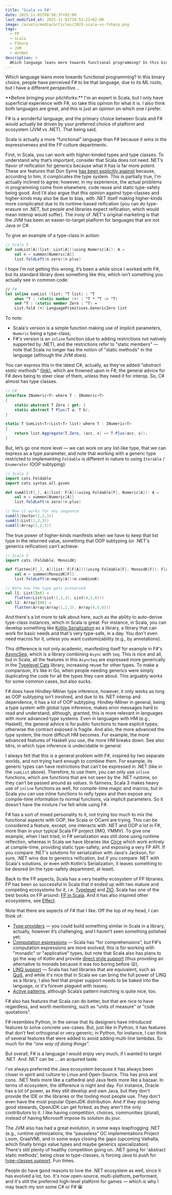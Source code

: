 ```yaml
---
title: "Scala vs F#"
date: 2025-11-01T08:58:37+02:00
last_modified_at: 2025-11-01T16:53:21+02:00
image: /assets/media/articles/2025-scala-vs-fsharp.png
tags:
  - FP
  - Scala
  - FSharp
  - JVM
  - dotNet
description: >
  Which language leans more towards functional programming? In this binary choice, people have perceived F# to be that language, due to its ML roots, but I have a different perspective... 
---
```


<p class="intro">
  Which language leans more towards functional programming? In this binary choice, people have perceived F# to be that language, due to its ML roots, but I have a different perspective... 
</p>

<p class="warn-bubble" markdown="1">
**Before bringing your pitchforks:** I'm an expert in Scala, but I only have superficial experience with F#, so take this opinion for what it is. I also think both languages are great, and this is just an opinion on which one I prefer.
</p>

F# is a wonderful language, and the primary choice between Scala and F# would actually be driven by your preferred choice of platform and ecosystem (JVM vs .NET). That being said,

Scala is actually a more “functional” language than F# because it wins in the expressiveness and the FP culture departments.

First, in Scala, you can work with higher-kinded types and type classes. To understand why that’s important, consider that Scala does not need .NET’s flavor of reification for generics because what it has is far more potent. These are features that Don Syme [has been explicitly against](https://github.com/fsharp/fslang-suggestions/issues/243#issuecomment-916079347) because, according to him, it complicates the type system. This is partially true, I'm actually inclined to agree; however, in my experience, the actual problems in programming come from elsewhere, code reuse and static type-safety being good. And I’d also argue that this opinion against type-classes and higher-kinds may also be due to bias, with .NET itself making higher-kinds more complicated due to its runtime-based reification (you can do type-erasure on .NET, but people and libraries expect reification, which would mean interop would suffer). The irony of .NET's original marketing is that the JVM has been an easier-to-target platform for languages that are not Java or C#.

To give an example of a type-class in action:

```scala
// Scala 3
def sumList[A](list: List[A])(using Numeric[A]): A =
    val n = summon[Numeric[A]]
    list.foldLeft(n.zero)(n.plus)
```

I hope I’m not getting this wrong, it’s been a while since I worked with F#, but its standard library does something like this, which isn’t something you actually see in common code:

```fsharp
// F#
let inline sumList (list: ^T list) : ^T 
    when ^T : (static member (+) : ^T * ^T -> ^T) 
    and ^T : (static member Zero : ^T) =
    List.fold (+) LanguagePrimitives.GenericZero list
```

To note:
- Scala's version is a simple function making use of implicit parameters, `Numeric` being a type-class;
- F#'s version is an `inline` function (due to adding restrictions not natively supported by .NET), and the restrictions refer to "static members" — note that Scala no longer has the notion of "static methods" in the language (although the JVM does).

You can express this in the latest C#, actually, as they’ve added *"abstract static methods"* ([link](https://learn.microsoft.com/en-us/dotnet/csharp/language-reference/proposals/csharp-11.0/static-abstracts-in-interfaces)), which are frowned upon in F#, the general advice for F# devs being to steer clear of them, unless they need it for interop. So, C# almost has type classes.

```csharp
// C#
interface INumeric<T> where T : INumeric<T>
{
    static abstract T Zero { get; }
    static abstract T Plus(T a, T b);
}

static T SumList<T>(List<T> list) where T : INumeric<T>
{
    return list.Aggregate(T.Zero, (acc, x) => T.Plus(acc, x));
}
```

But, let’s go one more level — we can work on any list-like type, that we can express as a type parameter, and note that working with a generic type restricted to implementing `Foldable` is different in nature to using `Iterable` / `Enumerator` (OOP subtyping):

```scala
// Scala 3
import cats.Foldable
import cats.syntax.all.given

def sumAll[F[_], A](list: F[A])(using Foldable[F], Numeric[A]): A =
    val n = summon[Numeric[A]]
    list.foldLeft(n.zero)(n.plus)

// Now it works for any sequence
sumAll(Vector(1,2,3))
sumAll(List(1,2,3))
sumAll(Array(1,2,3))
```

The true power of higher-kinds manifests when we have to keep that list type in the returned value, something that OOP subtyping (or .NET's generics reification) can't achieve:

```scala
// Scala 3
import cats.{Foldable, MonoidK}

def flatten[F[_], A](list: F[F[A]])(using Foldable[F], MonoidK[F]): F[A] =
    val m = summon[MonoidK[F]]
    list.foldLeft(m.empty[A])(m.combineK)

// Note how the type gets preserved
val l1: List[Int] = 
    flatten(List(List(1,2,3), List(4,5,6)))
val l2: Array[Int] =
    flatten(Array(Array(1,2,3), Array(4,5,6)))
```

And there's a lot more to talk about here, such as the ability to auto-derive type-class instances, which in Scala is great. For instance, in Scala, you can develop something like [Kotlin Serialization](https://kotlinlang.org/docs/serialization.html) as a library, a library that can work for basic needs and that's very type-safe, in a day. You don't even need macros for it, unless you want customizability (e.g., by annotations).

This difference is not only academic, manifesting itself for example in F#'s [AsyncSeq](https://github.com/fsprojects/FSharp.Control.AsyncSeq), which is a library combining `Async` with `Seq`. This is nice and all, but in Scala, all the features in this `AsyncSeq` are expressed more generically in the [Typelevel Cats](https://typelevel.org/cats/) library, increasing reuse for other types. To make a comparison, it’s like in Go, when people needing generics were simply duplicating the code for all the types they care about. This arguably works for some common cases, but also sucks.

F# does have Hindley-Milner type inference, however, it only works as long as OOP subtyping isn’t involved, and due to its .NET interop and dependence, it has a lot of OOP subtyping. Hindley-Milner in general, being a type system with global type inference, makes error messages hard to read and understand, although, granted, this is more relevant in languages with more advanced type systems. Even in languages with HM (e.g., Haskell), the general advice is for public functions to have explicit types; otherwise the contract exposed is fragile. And also, the more advanced the type system, the more difficult HM becomes. For example, the more advanced features of Haskell you use, the more HM breaks down. See also Idris, in which type inference is undecidable in general.

I always felt that this is a general problem with F#, inspired by two separate worlds, and not trying hard enough to combine them. For example, its generic types can have restrictions that can’t be expressed in .NET (like in the `sumList` above). Therefore, to use them, you can only use `inline` functions, which are functions that are not seen by the .NET runtime, so they can’t be passed around as *values*. In fairness, Scala 3 makes heavy use of `inline` functions as well, for compile-time magic and macros, but in Scala you can use inline functions to reify types and then expose any compile-time information to normal functions, via implicit parameters. So it doesn't have the mixture I've felt while using F#.

F# has a sort of mixed personality to it, not trying too much to mix the functional aspects with OOP, like Scala or OCaml are trying. This can be considered a feature, except, one interacts with .NET and OOP *a lot* in F#, more than in your typical Scala FP project (IMO, YMMV). To give one example, when I last tried, in F# serialization was still done using runtime reflection, whereas in Scala we have libraries like [Circe](https://github.com/circe/circe) which work entirely at compile-time, providing static type-safety, and exposing a very FP API. If you compare .NET's solutions for serialization with Java's Jackson, for sure, .NET wins due to generics reification, but if you compare .NET with Scala's solutions, or even with Kotlin's Serialization, it leaves something to be desired (in the type-safety department, at least).

Back to the FP aspects, Scala has a very healthy ecosystem of FP libraries. FP has been so successful in Scala that it ended up with two mature and competing ecosystems for it, i.e. [Typelevel](https://typelevel.org/) and [ZIO](https://zio.dev/). Scala has one of the best books on FP around: [FP in Scala](https://www.manning.com/books/functional-programming-in-scala-second-edition). And it has also inspired other ecosystems, see [Effect](https://github.com/Effect-TS/effect).

Note that there are aspects of F# that I like. Off the top of my head, I can think of:

* [Type providers](https://learn.microsoft.com/en-us/dotnet/fsharp/tutorials/type-providers/) — you could build something similar in Scala in a library, actually, however it’s challenging, and I haven’t seen something polished yet; 
* [Computation expressions](https://learn.microsoft.com/en-us/dotnet/fsharp/language-reference/computation-expressions) — Scala has “for comprehensions”, but F#'s computation expressions are more evolved; this is for working with "monadic" or "applicative" types, but note that Scala also has plans to go the way of Kotlin and provide [direct style support](./2025-08-29-scala-gamble-with-direct-style.md) (thus providing an alternative to monads because it was too boring before 😜);
* [LINQ support](https://learn.microsoft.com/en-us/dotnet/fsharp/language-reference/query-expressions) — Scala has had libraries that are equivalent, such as [Quill](https://github.com/zio/zio-protoquill), and while it's nice that in Scala we can bring the full power of LINQ as a library, I also feel that proper support needs to be baked into the language, or it's forever plagued with issues;
* [Active patterns](https://learn.microsoft.com/en-us/dotnet/fsharp/language-reference/active-patterns), although Scala’s pattern matching is quite nice, too.

F# also has features that Scala can do better, but that are nice to have regardless, and worth mentioning, such as “units of measure” or “code quotations”.

F# resembles Python, in the sense that its designers have introduced features to solve concrete use-cases. But, just like in Python, it has features that don’t feel orthogonal or very generic; in Python, for instance, I can think of several features that were added to avoid adding multi-line lambdas. So much for the *"one way of doing things"*.

But overall, F# is a language I would enjoy very much, if I wanted to target .NET. And .NET can be … an acquired taste.

I’ve always preferred the Java ecosystem because it has always been closer in spirit and culture to Linux and Open-Source. This has pros and cons. .NET feels more like a cathedral and Java feels more like a bazaar. In terms of ecosystem, the difference is night and day. For instance, Oracle has a lot of power, as they still develop and own Java, but they don't provide the IDE or the libraries or the tooling most people use. They don't even have the most popular OpenJDK distribution. And if they stop being good stewards, OpenJDK can get forked, as they aren't the only contributors to it. I like having competition, choices, communities (plural), instead of having Microsoft impose its solution du jour.

The JVM also has had a great evolution, in some ways leapfrogging .NET (e.g., runtime optimizations, the “pauseless” GC implementations Project Loom, GraalVM), and in some ways closing the gaps (upcoming Valhalla, which finally brings value types and maybe generics specialization). There's still plenty of healthy competition going on. .NET going for 'abstract static methods', being close to type-classes, is forcing Java to push for [type-classes support](https://youtu.be/Gz7Or9C0TpM). Fun times.

People do have good reasons to love the .NET ecosystem as well, since it has evolved a lot, too. It's now open-source, multi-platform, performant, and it's still the preferred high-level platform for games — which is why I may teach my son some C# or F# 😁
